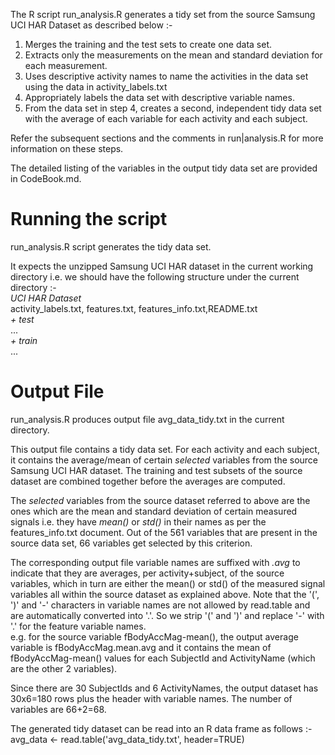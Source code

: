 The R script run_analysis.R generates a tidy set from the source Samsung UCI HAR Dataset
as described below :-

1. Merges the training and the test sets to create one data set.
2. Extracts only the measurements on the mean and standard deviation for each 
measurement.
3. Uses descriptive activity names to name the activities in the data set
using the data in activity_labels.txt
4. Appropriately labels the data set with descriptive variable names. 
5. From the data set in step 4, creates a second, independent tidy data set 
with the average of each variable for each activity and each subject.

Refer the subsequent sections and the comments in run|analysis.R for more 
information on these steps.

The detailed listing of the variables in the output tidy data set are provided
in CodeBook.md.

Running the script
===================
run_analysis.R script generates the tidy data set.

It expects the unzipped Samsung UCI HAR dataset in the current working 
directory i.e. we should have the following structure under the current 
directory :-  
    *UCI HAR Dataset*  
                    activity_labels.txt, features.txt,  features_info.txt,README.txt  
                    *+ test*  
                       ...  
                    *+ train*  
                       ...  


Output File
============
run_analysis.R produces output file avg_data_tidy.txt in the current directory.

This output file contains a tidy data set. For each activity and each subject, it 
contains the average/mean of certain _selected_ variables from the source 
Samsung UCI HAR dataset. The training and test subsets of the source dataset
are combined together before the averages are computed.

The _selected_ variables from the source dataset referred to above are the 
ones which are the mean and standard deviation of certain measured signals 
i.e. they have _mean()_ or _std()_ in their names as per the 
features_info.txt document. Out of the 561 variables that are present in the
source data set, 66 variables get selected by this criterion.

The corresponding output file variable names are suffixed with _.avg_ to indicate 
that they are averages, per activity+subject, of the source variables, which in 
turn are either the mean() or std() of the measured signal variables all within the 
source dataset as explained above. Note that the '(', ')' and '-' characters in 
variable names are not allowed by read.table and are automatically converted into
'.'. So we strip '(' and ')' and replace '-' with '.' for the feature variable
names.  
e.g. for the source variable fBodyAccMag-mean(), the output average variable is
fBodyAccMag.mean.avg and it contains the mean of fBodyAccMag-mean() values for
each SubjectId and ActivityName (which are the other 2 variables).

Since there are 30 SubjectIds and 6 ActivityNames, the output dataset has 30x6=180
rows plus the header with variable names. The number of variables are 66+2=68.

The generated tidy dataset can be read into an R data frame as follows :-  
avg\_data <- read.table('avg\_data_tidy.txt', header=TRUE)